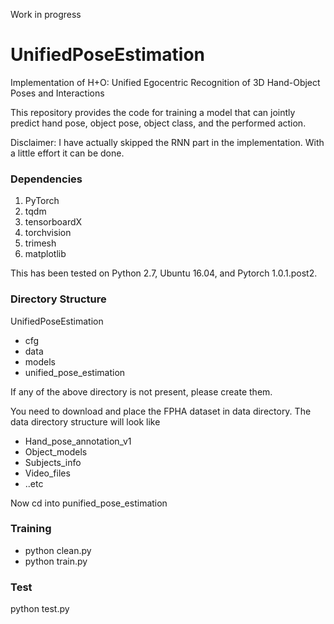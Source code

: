 Work in progress

# UnifiedPoseEstimation
Implementation of H+O: Unified Egocentric Recognition of 3D Hand-Object Poses and Interactions

This repository provides the code for training a model that can jointly predict hand pose, object pose, object class, and the performed action.

Disclaimer: I have actually skipped the RNN part in the implementation. With a little effort it can be done. 

### Dependencies
1. PyTorch
2. tqdm
3. tensorboardX
4. torchvision
5. trimesh
6. matplotlib

This has been tested on Python 2.7, Ubuntu 16.04, and Pytorch 1.0.1.post2. 

### Directory Structure
UnifiedPoseEstimation
  - cfg
  - data
  - models
  - unified_pose_estimation

If any of the above directory is not present, please create them. 

You need to download and place the FPHA dataset in data directory. The data directory structure will look like
  - Hand_pose_annotation_v1
  - Object_models
  - Subjects_info
  - Video_files
  - ..etc

Now cd into punified_pose_estimation

### Training
- python clean.py
- python train.py

### Test
python test.py
